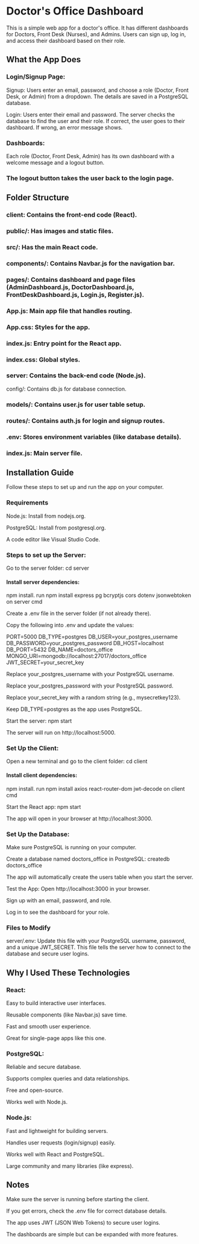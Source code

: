 # Doctor's Office Dashboard

This is a simple web app for a doctor's office. It has different dashboards for Doctors, Front Desk (Nurses), and Admins. Users can sign up, log in, and access their dashboard based on their role.

## What the App Does

### Login/Signup Page:

Signup: Users enter an email, password, and choose a role (Doctor, Front Desk, or Admin) from a dropdown. The details are saved in a PostgreSQL database.

Login: Users enter their email and password. The server checks the database to find the user and their role. If correct, the user goes to their dashboard. If wrong, an error message shows.

### Dashboards:

Each role (Doctor, Front Desk, Admin) has its own dashboard with a welcome message and a logout button.

### The logout button takes the user back to the login page.

## Folder Structure

### client: Contains the front-end code (React).

### public/: Has images and static files.

### src/: Has the main React code.

### components/: Contains Navbar.js for the navigation bar.

### pages/: Contains dashboard and page files (AdminDashboard.js, DoctorDashboard.js, FrontDeskDashboard.js, Login.js, Register.js).

### App.js: Main app file that handles routing.

### App.css: Styles for the app.

### index.js: Entry point for the React app.

### index.css: Global styles.

### server: Contains the back-end code (Node.js).

config/: Contains db.js for database connection.

### models/: Contains user.js for user table setup.

### routes/: Contains auth.js for login and signup routes.

### .env: Stores environment variables (like database details).

### index.js: Main server file.

## Installation Guide

Follow these steps to set up and run the app on your computer.

### Requirements

Node.js: Install from nodejs.org. 

PostgreSQL: Install from postgresql.org.

A code editor like Visual Studio Code.

### Steps to set up the Server:

Go to the server folder: cd server

#### Install server dependencies:

npm install.
run npm install express pg bcryptjs cors dotenv jsonwebtoken on server cmd

Create a .env file in the server folder (if not already there).

Copy the following into .env and update the values:

PORT=5000
DB_TYPE=postgres
DB_USER=your_postgres_username
DB_PASSWORD=your_postgres_password
DB_HOST=localhost
DB_PORT=5432
DB_NAME=doctors_office
MONGO_URI=mongodb://localhost:27017/doctors_office
JWT_SECRET=your_secret_key

Replace your_postgres_username with your PostgreSQL username.

Replace your_postgres_password with your PostgreSQL password.

Replace your_secret_key with a random string (e.g., mysecretkey123).

Keep DB_TYPE=postgres as the app uses PostgreSQL.

Start the server: npm start

The server will run on http://localhost:5000.

### Set Up the Client:

Open a new terminal and go to the client folder: cd client

#### Install client dependencies:

npm install.
run npm install axios react-router-dom jwt-decode on client cmd

Start the React app: npm start

The app will open in your browser at http://localhost:3000.

### Set Up the Database:

Make sure PostgreSQL is running on your computer.

Create a database named doctors_office in PostgreSQL: createdb doctors_office

The app will automatically create the users table when you start the server.

Test the App:
Open http://localhost:3000 in your browser.

Sign up with an email, password, and role.

Log in to see the dashboard for your role.

### Files to Modify

server/.env: Update this file with your PostgreSQL username, password, and a unique JWT_SECRET. This file tells the server how to connect to the database and secure user logins.

## Why I Used These Technologies

### React:

Easy to build interactive user interfaces.

Reusable components (like Navbar.js) save time.

Fast and smooth user experience.

Great for single-page apps like this one.

### PostgreSQL:

Reliable and secure database.

Supports complex queries and data relationships.

Free and open-source.

Works well with Node.js.

### Node.js:

Fast and lightweight for building servers.

Handles user requests (login/signup) easily.

Works well with React and PostgreSQL.

Large community and many libraries (like express).

## Notes

Make sure the server is running before starting the client.

If you get errors, check the .env file for correct database details.

The app uses JWT (JSON Web Tokens) to secure user logins.

The dashboards are simple but can be expanded with more features.
